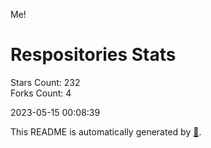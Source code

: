 Me!

# Respositories Stats
Stars Count: 232  
Forks Count: 4

2023-05-15 00:08:39  

This README is automatically generated by [🐰](https://github.com/rnitta/rnitta).
